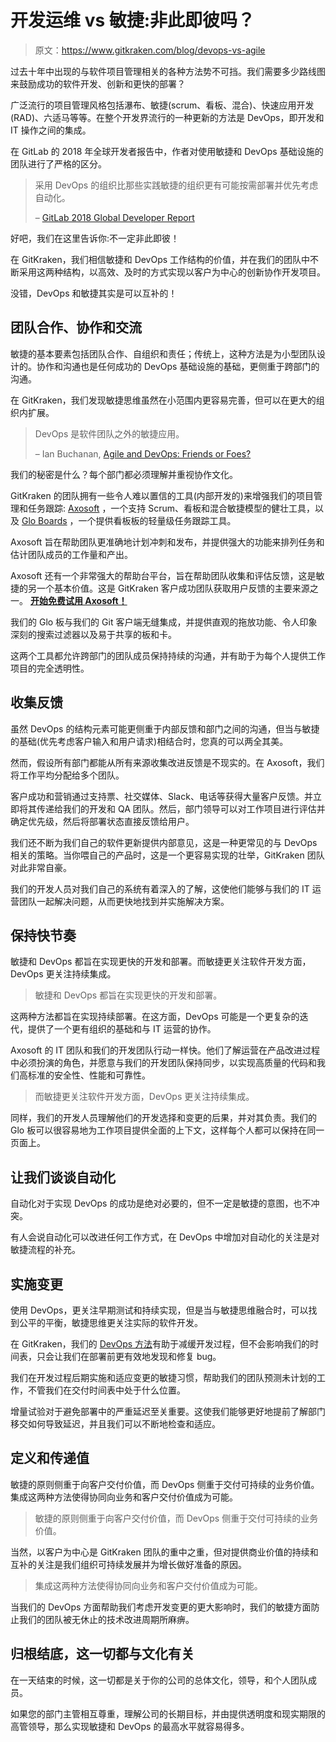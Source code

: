 # 开发运维 vs 敏捷:非此即彼吗？

> 原文：<https://www.gitkraken.com/blog/devops-vs-agile>

过去十年中出现的与软件项目管理相关的各种方法势不可挡。我们需要多少路线图来鼓励成功的软件开发、创新和更快的部署？

广泛流行的项目管理风格包括瀑布、敏捷(scrum、看板、混合)、快速应用开发(RAD)、六适马等等。在整个开发界流行的一种更新的方法是 DevOps，即开发和 IT 操作之间的集成。

在 GitLab 的 2018 年全球开发者报告中，作者对使用敏捷和 DevOps 基础设施的团队进行了严格的区分。

> 采用 DevOps 的组织比那些实践敏捷的组织更有可能按需部署并优先考虑自动化。
> 
> – [GitLab 2018 Global Developer Report](https://about.gitlab.com/developer-survey/2018/)

好吧，我们在这里告诉你:不一定非此即彼！

在 GitKraken，我们相信敏捷和 DevOps 工作结构的价值，并在我们的团队中不断采用这两种结构，以高效、及时的方式实现以客户为中心的创新协作开发项目。

没错，DevOps 和敏捷其实是可以互补的！

## **团队合作、协作和交流**

敏捷的基本要素包括团队合作、自组织和责任；传统上，这种方法是为小型团队设计的。协作和沟通也是任何成功的 DevOps 基础设施的基础，更侧重于跨部门的沟通。

在 GitKraken，我们发现敏捷思维虽然在小范围内更容易完善，但可以在更大的组织内扩展。

> DevOps 是软件团队之外的敏捷应用。
> 
> – Ian Buchanan, [Agile and DevOps: Friends or Foes?](https://www.atlassian.com/agile/devops)

我们的秘密是什么？每个部门都必须理解并重视协作文化。

GitKraken 的团队拥有一些令人难以置信的工具(内部开发的)来增强我们的项目管理和任务跟踪: [Axosoft](https://www.axosoft.com/) ，一个支持 Scrum、看板和混合敏捷模型的健壮工具，以及 [Glo Boards](https://www.gitkraken.com/glo) ，一个提供看板板的轻量级任务跟踪工具。

Axosoft 旨在帮助团队更准确地计划冲刺和发布，并提供强大的功能来排列任务和估计团队成员的工作量和产出。

Axosoft 还有一个非常强大的帮助台平台，旨在帮助团队收集和评估反馈，这是敏捷的另一个基本价值。这是 GitKraken 客户成功团队获取用户反馈的主要来源之一。 **[开始免费试用 Axosoft！](https://www.axosoft.com/)**

我们的 Glo 板与我们的 Git 客户端无缝集成，并提供直观的拖放功能、令人印象深刻的搜索过滤器以及易于共享的板和卡。

这两个工具都允许跨部门的团队成员保持持续的沟通，并有助于为每个人提供工作项目的完全透明性。

## **收集反馈**

虽然 DevOps 的结构元素可能更侧重于内部反馈和部门之间的沟通，但当与敏捷的基础(优先考虑客户输入和用户请求)相结合时，您真的可以两全其美。

然而，假设所有部门都能从所有来源收集改进反馈是不现实的。在 Axosoft，我们将工作平均分配给多个团队。

客户成功和营销通过支持票、社交媒体、Slack、电话等获得大量客户反馈。并立即将其传递给我们的开发和 QA 团队。然后，部门领导可以对工作项目进行评估并确定优先级，然后将部署状态直接反馈给用户。

我们还不断为我们自己的软件更新提供内部意见，这是一种更常见的与 DevOps 相关的策略。当你喂自己的产品时，这是一个更容易实现的壮举，GitKraken 团队对此非常自豪。

我们的开发人员对我们自己的系统有着深入的了解，这使他们能够与我们的 IT 运营团队一起解决问题，从而更快地找到并实施解决方案。

## **保持快节奏**

敏捷和 DevOps 都旨在实现更快的开发和部署。而敏捷更关注软件开发方面，DevOps 更关注持续集成。

> 敏捷和 DevOps 都旨在实现更快的开发和部署。

这两种方法都旨在实现持续部署。在这方面，DevOps 可能是一个更复杂的迭代，提供了一个更有组织的基础和与 IT 运营的协作。

Axosoft 的 IT 团队和我们的开发团队行动一样快。他们了解运营在产品改进过程中必须扮演的角色，并愿意与我们的开发团队保持同步，以实现高质量的代码和我们高标准的安全性、性能和可靠性。

> 而敏捷更关注软件开发方面，DevOps 更关注持续集成。

同样，我们的开发人员理解他们的开发选择和变更的后果，并对其负责。我们的 Glo 板可以很容易地为工作项目提供全面的上下文，这样每个人都可以保持在同一页面上。

## **让我们谈谈自动化**

自动化对于实现 DevOps 的成功是绝对必要的，但不一定是敏捷的意图，也不冲突。

有人会说自动化可以改进任何工作方式，在 DevOps 中增加对自动化的关注是对敏捷流程的补充。

## **实施变更**

使用 DevOps，更关注早期测试和持续实现，但是当与敏捷思维融合时，可以找到公平的平衡，敏捷思维更关注实际的软件开发。

在 GitKraken，我们的 [DevOps 方法](https://www.gitkraken.com/resources/devops-report-2020)有助于减缓开发过程，但不会影响我们的时间表，只会让我们在部署前更有效地发现和修复 bug。

我们在开发过程后期实施和适应变更的敏捷习惯，帮助我们的团队预测未计划的工作，不管我们在交付时间表中处于什么位置。

增量试验对于避免部署中的严重延迟至关重要。这使我们能够更好地提前了解部门移交如何导致延迟，并且我们可以不断地检查和适应。

## **定义和传递值**

敏捷的原则侧重于向客户交付价值，而 DevOps 侧重于交付可持续的业务价值。集成这两种方法使得协同向业务和客户交付价值成为可能。

> 敏捷的原则侧重于向客户交付价值，而 DevOps 侧重于交付可持续的业务价值。

当然，以客户为中心是 GitKraken 团队的重中之重，但对提供商业价值的持续和互补的关注是我们组织可持续发展并为增长做好准备的原因。

> 集成这两种方法使得协同向业务和客户交付价值成为可能。

当我们的 DevOps 方面帮助我们考虑开发变更的更大影响时，我们的敏捷方面防止我们的团队被无休止的技术改进周期所麻痹。

## **归根结底，这一切都与文化有关**

在一天结束的时候，这一切都是关于你的公司的总体文化，领导，和个人团队成员。

如果您的部门主管相互尊重，理解公司的长期目标，并由提供透明度和现实期限的高管领导，那么实现敏捷和 DevOps 的最高水平就容易得多。